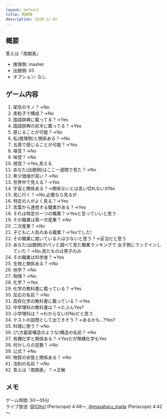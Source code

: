 ```yaml
---
layout: default
title: 周期表
description: 2020-11-02
---
```


## 概要

答えは『周期表』

- 推理側: masher
- 出題側: 03
- オプション: なし

## ゲーム内容

1. 架空のモノ？→No
2. 素粒子で構成？→No
3. 国語辞典に載ってる？→Yes
4. 国語辞典の前半に載ってる？→Yes
5. 感じることが可能？→No
6. 私(推理側)と関係ある？→No
7. 五感で感じることが可能？→Yes
8. 嗅覚？→No
9. 味覚？→No
10. 視覚？→Yes,見える
11. あなた(出題側)はここ一週間で見た？→No
12. 希少価値が高い？→No
13. 世界中で見える？→Yes
14. 宇宙と関係ある？→関係ないとは言い切れないがNo
15. 見に行く？→No,必要なら見るが
16. 特定の人がよく見る？→Yes
17. 言葉から連想する職業がある？→Yes
18. それは特定の一つの職業？→Yesと言っていいと思う
19. その職業は第一次産業？→No
20. 二次産業？→No
21. 子どもに人気のある職業？→Yesでした!
22. その職業に就いている人は少ないと思う？→妥当だと思う
23. あなた(出題側)がパッと調べて見た職業ランキングで
    女子側にランクインしていた？→No,見たものは男子のみ
24. その職業は科学者？→Yes
25. 生物と関係ある？→No
26. 地学？→No
27. 物理？→No
28. 化学？→Yes
29. 化学の教科書に載っている？→Yes
30. 反応の名前？→No
31. 高校化学の教科書に載っている？→Yes
32. 中学理科の教科書は？→たぶんYes?
33. 小学理科は？→わからないがNoだと思う
34. テストの設問として出てきそう？→あるかも…?Yes?
35. 料理に使う？→No
36. (六方最密構造のような)構造の名前？→No
37. 有機化学と関係ある？→Yesだが無機化学もYes
38. 何かしらの定数？→No
39. 公式？→No
40. 物質の状態と関係ある？→No
41. 法則の名前？→No
42. 答えは『周期表』？→正解

## メモ

ゲーム時間: 50～55分  
ライブ放送: [@03hcl](https://www.periscope.tv/03hcl/1YqGoRoWwMaKv?t=4m48s) (Periscope) 4:48～, [@masaharu_mada](https://www.periscope.tv/masaharu_mada/1nAJEAgVbaoJL?t=4m42s) (Periscope) 4:42～
